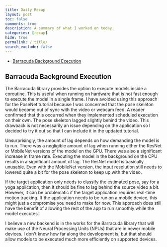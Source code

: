 ```yaml
---
title: Daily Recap
layout: post
toc: false
comments: true
description: A summary of what I worked on today.
categories: [recap]
hide: true
permalink: /:title/
search_exclude: false
---
```


* [Barracuda Background Execution](#barracuda-background-execution)

  

## Barracuda Background Execution

The Barracuda library provides the option to execute models inside a coroutine. This is useful when running on hardware that is not fast enough to execute the model in a single frame. I have avoided using this approach for the PoseNet tutorial because I was concerned that the pose skeleton would become out of sync with the video or webcam feed. A reader confirmed that this occurred when they implemented scheduled execution on their own. The pose skeleton lagged slightly behind the video. This drawback is not necessarily an issue depending on the application so I decided to try it out so that I can include it in the updated tutorial. 

Unsurprisingly, the amount of lag depends on how demanding the model is to run. There was a negligible amount of lag when running either the ResNet or MobileNet versions of the model on the GPU. There was also a significant increase in frame rate. Executing the model in the background on the CPU results in a significant amount of lag. The ResNet model is basically unusable. Even with the MobileNet version, the input resolution still needs to lowered quite a bit for the pose skeleton to keep up with the video. 

If the target application only needs to classify the estimated pose, say for a yoga application, then it should be fine to lag behind the source video a bit. However, it can be problematic if the target application requires real-time motion tracking. If the application needs to be run on a mobile device, this might just a compromise you need to make for now. This approach does still have the benefit of allowing the rest of the app to run smoothly while the model executes.

I believe a new backend is in the works for the Barracuda library that will make use of the Neural Processing Units (NPUs) that are in newer mobile devices. I don't know how far along the development is, but that should allow models to be executed much more efficiently on supported devices.